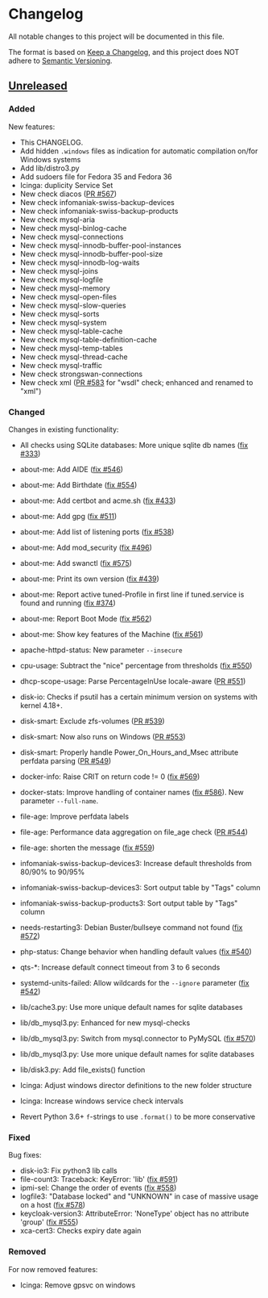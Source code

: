 # Changelog
All notable changes to this project will be documented in this file.

The format is based on [Keep a Changelog](https://keepachangelog.com/en/1.0.0/),
and this project does NOT adhere to [Semantic Versioning](https://semver.org/spec/v2.0.0.html).


## [Unreleased]

### Added

New features:

* This CHANGELOG.
* Add hidden `.windows` files as indication for automatic compilation on/for Windows systems
* Add lib/distro3.py
* Add sudoers file for Fedora 35 and Fedora 36
* Icinga: duplicity Service Set
* New check diacos ([PR #567](https://github.com/Linuxfabrik/monitoring-plugins/pull/567))
* New check infomaniak-swiss-backup-devices
* New check infomaniak-swiss-backup-products
* New check mysql-aria
* New check mysql-binlog-cache
* New check mysql-connections
* New check mysql-innodb-buffer-pool-instances
* New check mysql-innodb-buffer-pool-size
* New check mysql-innodb-log-waits
* New check mysql-joins
* New check mysql-logfile
* New check mysql-memory
* New check mysql-open-files
* New check mysql-slow-queries
* New check mysql-sorts
* New check mysql-system
* New check mysql-table-cache
* New check mysql-table-definition-cache
* New check mysql-temp-tables
* New check mysql-thread-cache
* New check mysql-traffic
* New check strongswan-connections
* New check xml ([PR #583](https://github.com/Linuxfabrik/monitoring-plugins/pull/583) for "wsdl" check; enhanced and renamed to "xml")


### Changed

Changes in existing functionality:

* All checks using SQLite databases: More unique sqlite db names ([fix #333](https://github.com/Linuxfabrik/monitoring-plugins/issues/333))
* about-me: Add AIDE ([fix #546](https://github.com/Linuxfabrik/monitoring-plugins/issues/546))
* about-me: Add Birthdate ([fix #554](https://github.com/Linuxfabrik/monitoring-plugins/issues/554))
* about-me: Add certbot and acme.sh ([fix #433](https://github.com/Linuxfabrik/monitoring-plugins/issues/433))
* about-me: Add gpg ([fix #511](https://github.com/Linuxfabrik/monitoring-plugins/issues/511))
* about-me: Add list of listening ports ([fix #538](https://github.com/Linuxfabrik/monitoring-plugins/issues/538))
* about-me: Add mod_security ([fix #496](https://github.com/Linuxfabrik/monitoring-plugins/issues/496))
* about-me: Add swanctl ([fix #575](https://github.com/Linuxfabrik/monitoring-plugins/issues/575))
* about-me: Print its own version ([fix #439](https://github.com/Linuxfabrik/monitoring-plugins/issues/439))
* about-me: Report active tuned-Profile in first line if tuned.service is found and running ([fix #374](https://github.com/Linuxfabrik/monitoring-plugins/issues/374))
* about-me: Report Boot Mode ([fix #562](https://github.com/Linuxfabrik/monitoring-plugins/issues/562)) 
* about-me: Show key features of the Machine ([fix #561](https://github.com/Linuxfabrik/monitoring-plugins/issues/561))
* apache-httpd-status: New parameter `--insecure`
* cpu-usage: Subtract the "nice" percentage from thresholds ([fix #550](https://github.com/Linuxfabrik/monitoring-plugins/issues/550))
* dhcp-scope-usage: Parse PercentageInUse locale-aware ([PR #551](https://github.com/Linuxfabrik/monitoring-plugins/pull/551))
* disk-io: Checks if psutil has a certain minimum version on systems with kernel 4.18+.
* disk-smart: Exclude zfs-volumes ([PR #539](https://github.com/Linuxfabrik/monitoring-plugins/pull/539))
* disk-smart: Now also runs on Windows ([PR #553](https://github.com/Linuxfabrik/monitoring-plugins/pull/553))
* disk-smart: Properly handle Power_On_Hours_and_Msec attribute perfdata parsing ([PR #549](https://github.com/Linuxfabrik/monitoring-plugins/pull/549))
* docker-info: Raise CRIT on return code != 0 ([fix #569](https://github.com/Linuxfabrik/monitoring-plugins/issues/569))
* docker-stats: Improve handling of container names ([fix #586](https://github.com/Linuxfabrik/monitoring-plugins/issues/586)). New parameter `--full-name`.
* file-age: Improve perfdata labels
* file-age: Performance data aggregation on file_age check ([PR #544](https://github.com/Linuxfabrik/monitoring-plugins/pull/544))
* file-age: shorten the message ([fix #559](https://github.com/Linuxfabrik/monitoring-plugins/issues/559))
* infomaniak-swiss-backup-devices3: Increase default thresholds from 80/90% to 90/95%
* infomaniak-swiss-backup-devices3: Sort output table by "Tags" column
* infomaniak-swiss-backup-products3: Sort output table by "Tags" column
* needs-restarting3: Debian Buster/bullseye command not found ([fix #572](https://github.com/Linuxfabrik/monitoring-plugins/issues/572))
* php-status: Change behavior when handling default values ([fix #540](https://github.com/Linuxfabrik/monitoring-plugins/issues/540))
* qts-\*: Increase default connect timeout from 3 to 6 seconds
* systemd-units-failed: Allow wildcards for the `--ignore` parameter ([fix #542](https://github.com/Linuxfabrik/monitoring-plugins/issues/542))

* lib/cache3.py: Use more unique default names for sqlite databases
* lib/db_mysql3.py: Enhanced for new mysql-checks
* lib/db_mysql3.py: Switch from mysql.connector to PyMySQL  ([fix #570](https://github.com/Linuxfabrik/monitoring-plugins/issues/570))
* lib/db_mysql3.py: Use more unique default names for sqlite databases
* lib/disk3.py: Add file_exists() function
* Icinga: Adjust windows director definitions to the new folder structure
* Icinga: Increase windows service check intervals
* Revert Python 3.6+ `f`-strings to use `.format()` to be more conservative


### Fixed

Bug fixes:

* disk-io3: Fix python3 lib calls
* file-count3: Traceback: KeyError: 'lib'  ([fix #591](https://github.com/Linuxfabrik/monitoring-plugins/issues/591))
* ipmi-sel: Change the order of events ([fix #558](https://github.com/Linuxfabrik/monitoring-plugins/issues/558))
* logfile3: "Database locked" and "UNKNOWN" in case of massive usage on a host ([fix #578](https://github.com/Linuxfabrik/monitoring-plugins/issues/578))
* keycloak-version3: AttributeError: 'NoneType' object has no attribute 'group' ([fix #555](https://github.com/Linuxfabrik/monitoring-plugins/issues/555))
* xca-cert3: Checks expiry date again


### Removed

For now removed features:

* Icinga: Remove gpsvc on windows



[Unreleased]: https://github.com/Linuxfabrik/monitoring-plugins/compare/2022030201...HEAD
